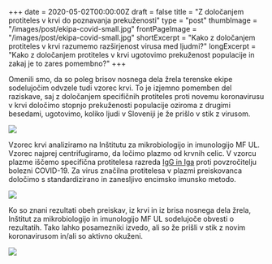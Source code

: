 +++
date = 2020-05-02T00:00:00Z
draft = false
title = "Z določanjem protiteles v krvi do poznavanja prekuženosti"
type = "post"
thumbImage = "/images/post/ekipa-covid-small.jpg"
frontPageImage = "/images/post/ekipa-covid-small.jpg"
shortExcerpt = "Kako z določanjem protiteles v krvi razumemo razširjenost virusa med ljudmi?"
longExcerpt = "Kako z določanjem protiteles v krvi ugotovimo prekuženost populacije in zakaj je to zares pomembno?"
+++

Omenili smo, da so poleg brisov nosnega dela žrela terenske ekipe sodelujočim odvzele tudi vzorec krvi. To je izjemno pomemben del raziskave, saj z določanjem specifičnih protiteles proti novemu koronavirusu v krvi določimo stopnjo prekuženosti populacije oziroma z drugimi besedami, ugotovimo, koliko ljudi v Sloveniji je že prišlo v stik z virusom.

![](/images/post/serum1.jpg)

Vzorec krvi analiziramo na Inštitutu za mikrobiologijo in imunologijo MF UL. Vzorec najprej centrifugiramo, da ločimo plazmo od krvnih celic. V vzorcu plazme iščemo specifična protitelesa razreda [IgG in Iga](http://www.imi.si/diagnosticna-dejavnost/o-diagnostiki/files/opisi-indikacije-in-interpretacije-imunoloskih-testov.pdf) proti povzročitelju bolezni COVID-19. Za virus značilna protitelesa v plazmi preiskovanca določimo s standardizirano in zanesljivo encimsko imunsko metodo.

![](/images/post/serum2.jpg)

Ko so znani rezultati obeh preiskav, iz krvi in iz brisa nosnega dela žrela, Inštitut za mikrobiologijo in imunologijo MF UL sodelujoče obvesti o rezultatih. Tako lahko posamezniki izvedo, ali so že prišli v stik z novim koronavirusom in/ali so aktivno okuženi.

![](/images/post/ekipa-covid.jpg)
